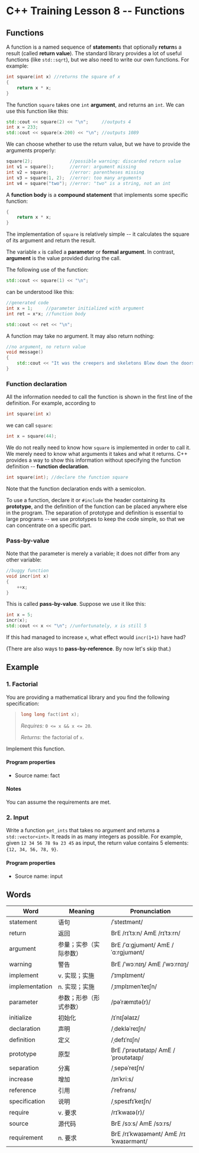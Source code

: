 # C++ Training Lesson 8 -- Functions

## Functions

A function is a named sequence of **statement**s that optionally **return**s a result (called **return value**). The standard library provides a lot of useful functions (like `std::sqrt`), but we also need to write our own functions. For example:

```C++
int square(int x) //returns the square of x
{
    return x * x;
}
```

The function `square` takes one `int` **argument**, and returns an `int`. We can use this function like this:

```C++
std::cout << square(2) << "\n";     //outputs 4
int x = 233;
std::cout << square(x-200) << "\n"; //outputs 1089
```

We can choose whether to use the return value, but we have to provide the arguments properly:

```C++
square(2);              //possible warning: discarded return value
int v1 = square();      //error: argument missing
int v2 = square;        //error: parentheses missing
int v3 = square(1, 2);  //error: too many arguments
int v4 = square("two"); //error: "two" is a string, not an int
```

A **function body** is a **compound statement** that implements some specific function:

```C++
{
    return x * x;
}
```

The implementation of `square` is relatively simple -- it calculates the square of its argument and return the result.

The variable `x` is called a **parameter** or **formal argument**. In contrast, **argument** is the value provided during the call.

The following use of the function:

```C++
std::cout << square(1) << "\n";
```

can be understood like this:

```C++
//generated code
int x = 1;     //parameter initialized with argument
int ret = x*x; //function body

std::cout << ret << "\n";
```

A function may take no argument. It may also return nothing:

```C++
//no argument, no return value
void message()
{
    std::cout << "It was the creepers and skeletons Blew down the doors and boxed us in\n";
}
```

### Function declaration

All the information needed to call the function is shown in the first line of the definition. For example, according to

```C++
int square(int x)
```

we can call `square`:

```C++
int x = square(44);
```

We do not really need to know how `square` is implemented in order to call it. We merely need to know what arguments it takes and what it returns. C++ provides a way to show this information without specifying the function definition -- **function declaration**.

```C++
int square(int); //declare the function square
```

Note that the function declaration ends with a semicolon.

To use a function, declare it or `#include` the header containing its **prototype**, and the definition of the function can be placed anywhere else in the program. The separation of prototype and definition is essential to large programs -- we use prototypes to keep the code simple, so that we can concentrate on a specific part.

### Pass-by-value

Note that the parameter is merely a variable; it does not differ from any other variable:

```C++
//buggy function
void incr(int x)
{
    ++x;
}
```

This is called **pass-by-value**. Suppose we use it like this:

```C++
int x = 5;
incr(x);
std::cout << x << "\n"; //unfortunately, x is still 5
```

If this had managed to increase `x`, what effect would `incr(1+1)` have had?

(There are also ways to **pass-by-reference**. By now let's skip that.)

## Example

### 1. Factorial

You are providing a mathematical library and you find the following specification:

> ```C++
> long long fact(int x);
> ```
> *Requires:* `0 <= x && x <= 20`.
>
> *Returns:* the factorial of `x`.

Implement this function.

#### Program properties

- Source name: fact

#### Notes

You can assume the requirements are met.

### 2. Input

Write a function `get_ints` that takes no argument and returns a `std::vector<int>`. It reads in as many integers as possible. For example, given `12 34 56 78 9a 23 45` as input, the return value contains 5 elements: `{12, 34, 56, 78, 9}`.

#### Program properties

- Source name: input

## Words

Word | Meaning | Pronunciation
--- | --- | ---
statement | 语句 | /ˈsteɪtmənt/
return | 返回 | BrE /rɪˈtɜːn/ AmE /rɪˈtɜːrn/
argument | 参量；实参（实际参数） | BrE /ˈɑːɡjumənt/ AmE /ˈɑːrɡjumənt/
warning | 警告 | BrE /ˈwɔːnɪŋ/ AmE /ˈwɔːrnɪŋ/
implement | v. 实现；实施 | /ˈɪmplɪment/
implementation | n. 实现；实施 | /ˌɪmplɪmenˈteɪʃn/
parameter | 参数；形参（形式参数） | /pəˈræmɪtə(r)/
initialize | 初始化 | /ɪˈnɪʃəlaɪz/
declaration | 声明 | /ˌdekləˈreɪʃn/
definition | 定义 | /ˌdefɪˈnɪʃn/
prototype | 原型 | BrE /ˈprəʊtətaɪp/ AmE /ˈproʊtətaɪp/
separation | 分离 | /ˌsepəˈreɪʃn/
increase | 增加 | /ɪnˈkriːs/
reference | 引用 | /ˈrefrəns/
specification | 说明 | /ˌspesɪfɪˈkeɪʃn/
require | v. 要求 | /rɪˈkwaɪə(r)/
source | 源代码 | BrE /sɔːs/ AmE /sɔːrs/
requirement | n. 要求 | BrE /rɪˈkwaɪəmənt/ AmE /rɪˈkwaɪərmənt/
